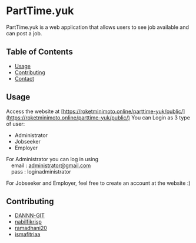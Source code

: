 # PartTime.yuk

PartTime.yuk is a web application that allows users to see job available and can post a job.

## Table of Contents

- [Usage](#usage)
- [Contributing](#contributing)
- [Contact](#contact)

## Usage
Access the website at [https://roketminimoto.online/parttime-yuk/public/](https://roketminimoto.online/parttime-yuk/public/)
You can Login as 3 type of user:
- Administrator  
- Jobseeker  
- Employer  

For Administrator you can log in using   
&emsp;email : administrator@gmail.com   
&emsp;pass  : loginadministrator   

For Jobseeker and Employer, feel free to create an account at the website :)

## Contributing
- [DANNN-GIT](https://github.com/DANNN-GIT)
- [nabilfikrisp](https://github.com/nabilfikrisp)
- [ramadhani20](https://github.com/ramadhani20)
- [ismafitriaa](https://github.com/ismafitriaa)